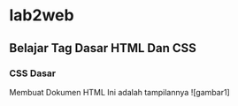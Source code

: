 # lab2web
## Belajar Tag Dasar HTML Dan CSS
### CSS Dasar

Membuat Dokumen HTML
Ini adalah tampilannya
![gambar1]